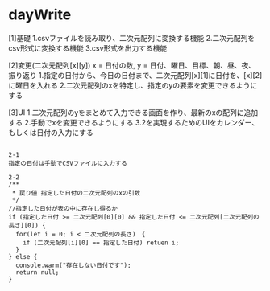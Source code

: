 # dayWrite

[1]基礎
1.csvファイルを読み取り、二次元配列に変換する機能
2.二次元配列をcsv形式に変換する機能
3.csv形式を出力する機能

[2]変更(二次元配列[x][y])
x = 日付の数, y = 日付、曜日、目標、朝、昼、夜、振り返り
1.指定の日付から、今日の日付まで、二次元配列[x][1]に日付を、[x][2]に曜日を入れる
2.二次元配列のxを特定し、指定のyの要素を変更できるようにする

[3]UI
1.二次元配列のyをまとめて入力できる画面を作り、最新のxの配列に追加する
2.手動でxを変更できるようにする
3.2を実現するためのUIをカレンダー、もしくは日付の入力にする

~~~~~~~~~~~~~~~~~~~~~~~~~~~~~~~~~~~~~~~~~~~~~~~~~~~~~~~~~~~~~~~~~~~~~~~~~~~~~~~~~~~~~~~~~~~~~~~~~~~~

2-1
指定の日付は手動でCSVファイルに入力する

2-2
/**
 * 戻り値 指定した日付の二次元配列のxの引数
 */
//指定した日付が表の中に存在し得るか
if (指定した日付 >= 二次元配列[0][0] && 指定した日付 <= 二次元配列[二次元配列の長さ][0]) {
  for(let i = 0; i < 二次元配列の長さ)　{
    if (二次元配列[i][0] == 指定した日付) retuen i;
  }
} else {
  console.warm("存在しない日付です");
  return null;
}
